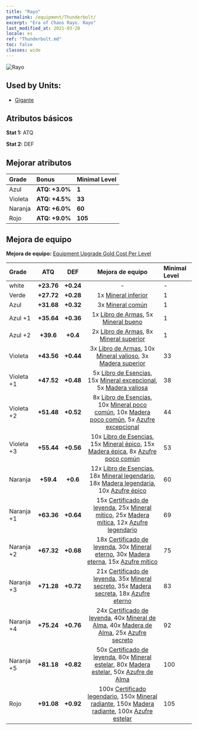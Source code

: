 ```yaml
---
title: "Rayo"
permalink: /equipment/Thunderbolt/
excerpt: "Era of Chaos Rayo. Rayo"
last_modified_at: 2021-03-20
locale: es
ref: "Thunderbolt.md"
toc: false
classes: wide
---
```


  ![Rayo](/images/e/e_6071.png)

## Used by Units:

* [Gigante](/es/units/Giant/) 


## Atributos básicos
 **Stat 1:** ATQ

 **Stat 2:** DEF

## Mejorar atributos

  |     Grade    |   Bonus | Minimal Level | 
  |:-------------|:--------|:--------------| 
  | Azul | **ATQ: +3.0%** | **1** | 
  | Violeta | **ATQ: +4.5%** | **33** | 
  | Naranja | **ATQ: +6.0%** | **60** | 
  | Rojo | **ATQ: +9.0%** | **105** | 


## Mejora de equipo
 **Mejora de equipo:** [Equipment Upgrade Gold Cost Per Level](/equipment/EquipmentUpgradeCostPerLevel/) 

  |          Grade      | ATQ | DEF | Mejora de equipo | Minimal Level |
  |:--------------------|:---------:|:---------:|:----------------:|:--------------|
  | white | **+23.76** | **+0.24** | - | - |
  | Verde | **+27.72** | **+0.28** | 1x [Mineral inferior](/es/Items/mat_1/) | 1 |
  | Azul | **+31.68** | **+0.32** | 3x [Mineral común](/es/Items/mat_6/) | 1 |
  | Azul +1 | **+35.64** | **+0.36** | 1x [Libro de Armas](/es/Items/mat_18/), 5x [Mineral bueno](/es/Items/mat_12/) | 1 |
  | Azul +2 | **+39.6** | **+0.4** | 2x [Libro de Armas](/es/Items/mat_25/), 8x [Mineral superior](/es/Items/mat_19/) | 1 |
  | Violeta | **+43.56** | **+0.44** | 3x [Libro de Armas](/es/Items/mat_32/), 10x [Mineral valioso](/es/Items/mat_26/), 3x [Madera superior](/es/Items/mat_20/) | 33 |
  | Violeta +1 | **+47.52** | **+0.48** | 5x [Libro de Esencias](/es/Items/mat_39/), 15x [Mineral excepcional](/es/Items/mat_33/), 5x [Madera valiosa](/es/Items/mat_27/) | 38 |
  | Violeta +2 | **+51.48** | **+0.52** | 8x [Libro de Esencias](/es/Items/mat_46/), 10x [Mineral poco común](/es/Items/mat_40/), 10x [Madera poco común](/es/Items/mat_41/), 5x [Azufre excepcional](/es/Items/mat_36/) | 44 |
  | Violeta +3 | **+55.44** | **+0.56** | 10x [Libro de Esencias](/es/Items/mat_53/), 15x [Mineral épico](/es/Items/mat_47/), 15x [Madera épica](/es/Items/mat_48/), 8x [Azufre poco común](/es/Items/mat_43/) | 53 |
  | Naranja | **+59.4** | **+0.6** | 12x [Libro de Esencias](/es/Items/mat_60/), 18x [Mineral legendario](/es/Items/mat_54/), 18x [Madera legendaria](/es/Items/mat_55/), 10x [Azufre épico](/es/Items/mat_50/) | 60 |
  | Naranja +1 | **+63.36** | **+0.64** | 15x [Certificado de leyenda](/es/Items/mat_67/), 25x [Mineral mítico](/es/Items/mat_61/), 25x [Madera mítica](/es/Items/mat_62/), 12x [Azufre legendario](/es/Items/mat_57/) | 69 |
  | Naranja +2 | **+67.32** | **+0.68** | 18x [Certificado de leyenda](/es/Items/mat_74/), 30x [Mineral eterno](/es/Items/mat_68/), 30x [Madera eterna](/es/Items/mat_69/), 15x [Azufre mítico](/es/Items/mat_64/) | 75 |
  | Naranja +3 | **+71.28** | **+0.72** | 21x [Certificado de leyenda](/es/Items/mat_81/), 35x [Mineral secreto](/es/Items/mat_75/), 35x [Madera secreta](/es/Items/mat_76/), 18x [Azufre eterno](/es/Items/mat_71/) | 83 |
  | Naranja +4 | **+75.24** | **+0.76** | 24x [Certificado de leyenda](/es/Items/mat_88/), 40x [Mineral de Alma](/es/Items/mat_82/), 40x [Madera de Alma](/es/Items/mat_83/), 25x [Azufre secreto](/es/Items/mat_78/) | 92 |
  | Naranja +5 | **+81.18** | **+0.82** | 50x [Certificado de leyenda](/es/Items/mat_95/), 80x [Mineral estelar](/es/Items/mat_89/), 80x [Madera estelar](/es/Items/mat_90/), 50x [Azufre de Alma](/es/Items/mat_85/) | 100 |
  | Rojo | **+91.08** | **+0.92** | 100x [Certificado legendario](/es/Items/mat_102/), 150x [Mineral radiante](/es/Items/mat_96/), 150x [Madera radiante](/es/Items/mat_97/), 100x [Azufre estelar](/es/Items/mat_92/) | 105 |


